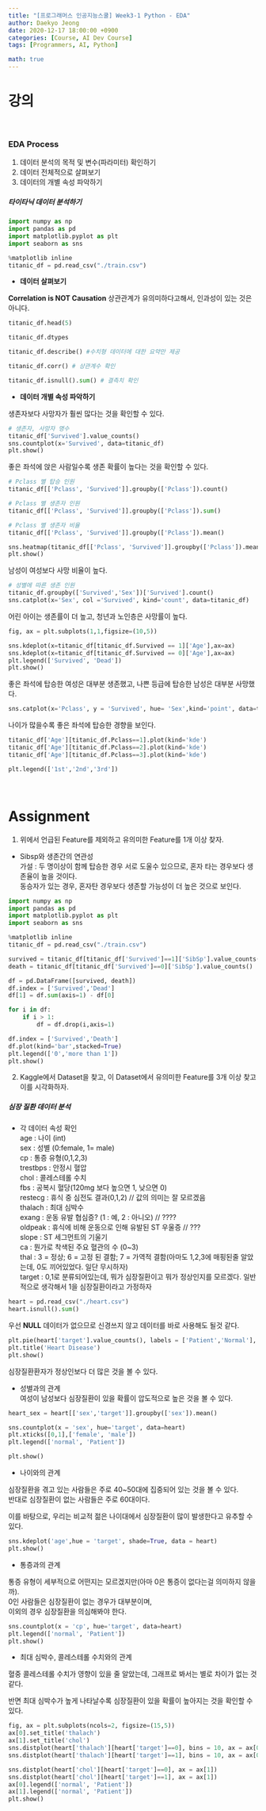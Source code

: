 ```yaml
---
title: "[프로그래머스 인공지능스쿨] Week3-1 Python - EDA"
author: Daekyo Jeong
date: 2020-12-17 18:00:00 +0900
categories: [Course, AI Dev Course]
tags: [Programmers, AI, Python]

math: true
---
```


# **강의**   
<br/>

### **EDA Process**  

1. 데이터 분석의 목적 및 변수(파라미터) 확인하기  
2. 데이터 전체적으로 살펴보기  
3. 데이터의 개별 속성 파악하기  

##### **타이타닉 데이터 분석하기**  

```py
import numpy as np
import pandas as pd
import matplotlib.pyplot as plt
import seaborn as sns

%matplotlib inline
titanic_df = pd.read_csv("./train.csv")
```

- **데이터 살펴보기**  

**Correlation is NOT Causation**
상관관계가 유의미하다고해서, 인과성이 있는 것은 아니다.  

```py
titanic_df.head(5)

titanic_df.dtypes

titanic_df.describe() #수치형 데이터에 대한 요약만 제공

titanic_df.corr() # 상관계수 확인

titanic_df.isnull().sum() # 결측치 확인
```

- **데이터 개별 속성 파악하기**  

생존자보다 사망자가 훨씬 많다는 것을 확인할 수 있다.  

```py
# 생존자, 사망자 명수
titanic_df['Survived'].value_counts()
sns.countplot(x='Survived', data=titanic_df)
plt.show()
```

좋은 좌석에 앉은 사람일수록 생존 확률이 높다는 것을 확인할 수 있다.  

```py
# Pclass 별 탑승 인원
titanic_df[['Pclass', 'Survived']].groupby(['Pclass']).count()

# Pclass 별 생존자 인원
titanic_df[['Pclass', 'Survived']].groupby(['Pclass']).sum()

# Pclass 별 생존자 비율
titanic_df[['Pclass', 'Survived']].groupby(['Pclass']).mean()

sns.heatmap(titanic_df[['Pclass', 'Survived']].groupby(['Pclass']).mean())
plt.show()
```

남성이 여성보다 사망 비율이 높다.  

```py
# 성별에 따른 생존 인원
titanic_df.groupby(['Survived','Sex'])['Survived'].count()
sns.catplot(x='Sex', col ='Survived', kind='count', data=titanic_df)
```

어린 아이는 생존률이 더 높고, 청년과 노인층은 사망률이 높다.  

```py
fig, ax = plt.subplots(1,1,figsize=(10,5))

sns.kdeplot(x=titanic_df[titanic_df.Survived == 1]['Age'],ax=ax)
sns.kdeplot(x=titanic_df[titanic_df.Survived == 0]['Age'],ax=ax)
plt.legend(['Survived', 'Dead'])
plt.show()
```

좋은 좌석에 탑승한 여성은 대부분 생존했고, 나쁜 등급에 탑승한 남성은 대부분 사망했다.  

```py
sns.catplot(x='Pclass', y = 'Survived', hue= 'Sex',kind='point', data=titanic_df)
```

나이가 많을수록 좋은 좌석에 탑승한 경향을 보인다.  

```py
titanic_df['Age'][titanic_df.Pclass==1].plot(kind='kde')
titanic_df['Age'][titanic_df.Pclass==2].plot(kind='kde')
titanic_df['Age'][titanic_df.Pclass==3].plot(kind='kde')

plt.legend(['1st','2nd','3rd'])
```

<br/>

# **Assignment**  

1. 위에서 언급된 Feature를 제외하고 유의미한 Feature를 1개 이상 찾자.  

- Sibsp와 생존간의 연관성  
가설 : 두 명이상이 함께 탑승한 경우 서로 도울수 있으므로, 혼자 타는 경우보다 생존율이 높을 것이다.  
동승자가 있는 경우, 혼자탄 경우보다 생존할 가능성이 더 높은 것으로 보인다.  

```py
import numpy as np
import pandas as pd
import matplotlib.pyplot as plt
import seaborn as sns

%matplotlib inline
titanic_df = pd.read_csv("./train.csv")

survived = titanic_df[titanic_df['Survived']==1]['SibSp'].value_counts()
death = titanic_df[titanic_df['Survived']==0]['SibSp'].value_counts()

df = pd.DataFrame([survived, death])
df.index = ['Survived','Dead']
df[1] = df.sum(axis=1) - df[0]

for i in df:
    if i > 1:
        df = df.drop(i,axis=1)

df.index = ['Survived','Death']
df.plot(kind='bar',stacked=True)
plt.legend(['0','more than 1'])
plt.show()
```

2. Kaggle에서 Dataset을 찾고, 이 Dataset에서 유의미한 Feature를 3개 이상 찾고 이를 시각화하자.  

##### **심장 질환 데이터 분석**  

- 각 데이터 속성 확인  
age : 나이 (int)  
sex : 성별 (0:female, 1= male)  
cp : 통증 유형(0,1,2,3)  
trestbps : 안정시 혈압  
chol : 콜레스테롤 수치  
fbs : 공복시 혈당(120mg 보다 높으면 1, 낮으면 0)  
restecg : 휴식 중 심전도 결과(0,1,2) // 값의 의미는 잘 모르겠음  
thalach : 최대 심박수  
exang : 운동 유발 협심증? (1 : 예, 2 : 아니오) // ????  
oldpeak : 휴식에 비해 운동으로 인해 유발된 ST 우울증 // ???  
slope : ST 세그먼트의 기울기  
ca : 뭔가로 착색된 주요 혈관의 수 (0~3)  
thal : 3 = 정상; 6 = 고정 된 결함; 7 = 가역적 결함(아마도 1,2,3에 매핑된줄 알았는데, 0도 끼어있었다. 일단 무시하자)  
target : 0,1로 분류되어있는데, 뭐가 심장질환이고 뭐가 정상인지를 모르겠다. 일반적으로 생각해서 1을 심장질환이라고 가정하자  

```py
heart = pd.read_csv("./heart.csv")
heart.isnull().sum()
```

우선 **NULL** 데이터가 없으므로 신경쓰지 않고 데이터를 바로 사용해도 될것 같다.  

```py
plt.pie(heart['target'].value_counts(), labels = ['Patient','Normal'], autopct='%1.2f%%', shadow=True, explode = [0,0.05])
plt.title('Heart Disease')
plt.show()
```

심장질환환자가 정상인보다 더 많은 것을 볼 수 있다.  


- 성별과의 관계  
여성이 남성보다 심장질환이 있을 확률이 압도적으로 높은 것을 볼 수 있다.  

```py
heart_sex = heart[['sex','target']].groupby(['sex']).mean()

sns.countplot(x = 'sex', hue='target', data=heart)
plt.xticks([0,1],['female', 'male'])
plt.legend(['normal', 'Patient'])

plt.show()
```

- 나이와의 관계

심장질환을 겪고 있는 사람들은 주로 40~50대에 집중되어 있는 것을 볼 수 있다.  
반대로 심장질환이 없는 사람들은 주로 60대이다.  

이를 바탕으로, 우리는 비교적 젊은 나이대에서 심장질환이 많이 발생한다고 유추할 수 있다.  

```py
sns.kdeplot('age',hue = 'target', shade=True, data = heart)
plt.show()
```

- 통증과의 관계  

통증 유형이 세부적으로 어떤지는 모르겠지만(아마 0은 통증이 없다는걸 의미하지 않을까).  
0인 사람들은 심장질환이 없는 경우가 대부분이며,  
이외의 경우 심장질환을 의심해봐야 한다.  

```py
sns.countplot(x = 'cp', hue='target', data=heart)
plt.legend(['normal', 'Patient'])
plt.show()
```

- 최대 심박수, 콜레스테롤 수치와의 관계  

혈중 콜레스테롤 수치가 영향이 있을 줄 알았는데, 그래프로 봐서는 별로 차이가 없는 것 같다.  

반면 최대 심박수가 높게 나타날수록 심장질환이 있을 확률이 높아지는 것을 확인할 수 있다.  

```py
fig, ax = plt.subplots(ncols=2, figsize=(15,5))
ax[0].set_title('thalach')
ax[1].set_title('chol')
sns.distplot(heart['thalach'][heart['target']==0], bins = 10, ax = ax[0])
sns.distplot(heart['thalach'][heart['target']==1], bins = 10, ax = ax[0])

sns.distplot(heart['chol'][heart['target']==0], ax = ax[1])
sns.distplot(heart['chol'][heart['target']==1], ax = ax[1])
ax[0].legend(['normal', 'Patient'])
ax[1].legend(['normal', 'Patient'])
plt.show()
```

<br/>
